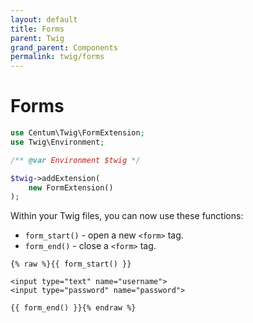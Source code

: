 ```yaml
---
layout: default
title: Forms
parent: Twig
grand_parent: Components
permalink: twig/forms
---
```




# Forms

```php
use Centum\Twig\FormExtension;
use Twig\Environment;

/** @var Environment $twig */

$twig->addExtension(
    new FormExtension()
);
```

Within your Twig files, you can now use these functions:

* `form_start()` - open a new `<form>` tag.
* `form_end()` - close a `<form>` tag.

```twig
{% raw %}{{ form_start() }}

<input type="text" name="username">
<input type="password" name="password">

{{ form_end() }}{% endraw %}
```
